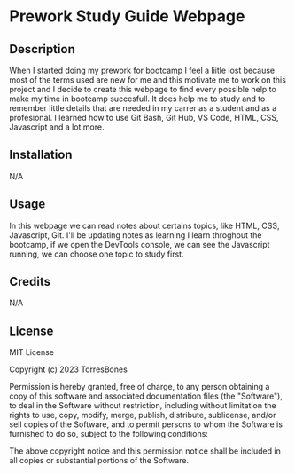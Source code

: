 # Prework Study Guide Webpage

## Description

When I started doing my prework for bootcamp I feel a liitle lost because most of the terms used are new for me and this motivate me to work on this project and I decide to create this webpage to find every possible help to make my time in bootcamp succesfull. It does help me to study and to remember little details that are needed in my carrer as a student and as a profesional. I learned how to use Git Bash, Git Hub, VS Code, HTML, CSS, Javascript and a lot more. 

## Installation

N/A

## Usage

In this webpage we can read notes about certains topics, like HTML, CSS, Javascript, Git. I'll be updating notes as learning I learn throghout the bootcamp, if we open the DevTools console, we can see the Javascript running, we can choose one topic to study first.


## Credits

N/A

## License

MIT License

Copyright (c) 2023 TorresBones

Permission is hereby granted, free of charge, to any person obtaining a copy
of this software and associated documentation files (the "Software"), to deal
in the Software without restriction, including without limitation the rights
to use, copy, modify, merge, publish, distribute, sublicense, and/or sell
copies of the Software, and to permit persons to whom the Software is
furnished to do so, subject to the following conditions:

The above copyright notice and this permission notice shall be included in all
copies or substantial portions of the Software.
